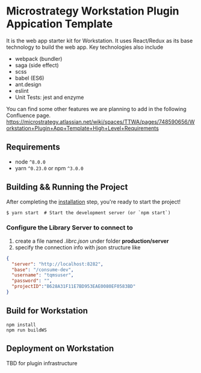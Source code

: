 # Microstrategy Workstation Plugin Appication Template

It is the web app starter kit for Workstation. It uses React/Redux as its base technology to build the web app. Key technologies also include

- webpack (bundler)
- saga (side effect)
- scss
- babel (ES6)
- ant.design
- eslint
- Unit Tests: jest and enzyme

You can find some other features we are planning to add in the following Confluence page.
https://microstrategy.atlassian.net/wiki/spaces/TTWA/pages/748590656/Workstation+Plugin+App+Template+High+Level+Requirements

## Requirements

* node `^8.0.0`
* yarn `^0.23.0` or npm `^3.0.0`


## Building && Running the Project

After completing the [installation](#installation) step, you're ready to start the project!

```
$ yarn start  # Start the development server (or `npm start`)
```
### Configure the Library Server to connect to

1. create a file named *.librc.json* under folder __production/server__
2. specify the connection info with json structure like

```json
{
  "server": "http://localhost:8282",
  "base": "/consume-dev",
  "username": "tqmsuser",
  "password": "",
  "projectID":"B628A31F11E7BD953EAE0080EF0583BD"
}
```

## Build for Workstation

```
npm install
npm run buildWS
```

## Deployment on Workstation

TBD for plugin infrastructure